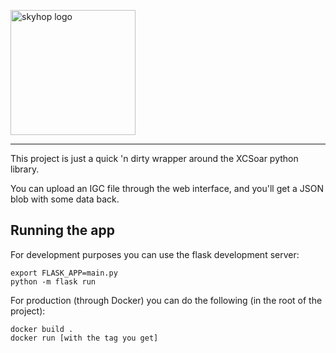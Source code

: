 <a href="https://skyhop.org"><img src="https://app.skyhop.org/assets/images/skyhop.svg" width=200 alt="skyhop logo" /></a>

----

This project is just a quick 'n dirty wrapper around the XCSoar python library.

You can upload an IGC file through the web interface, and you'll get a JSON blob with some data back.

## Running the app

For development purposes you can use the flask development server:

```
export FLASK_APP=main.py
python -m flask run
```

For production (through Docker) you can do the following (in the root of the project):

```
docker build .
docker run [with the tag you get]
```

